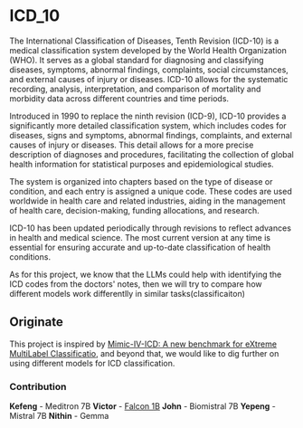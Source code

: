 # ICD_10
The International Classification of Diseases, Tenth Revision (ICD-10) is a medical classification system developed by the World Health Organization (WHO). It serves as a global standard for diagnosing and classifying diseases, symptoms, abnormal findings, complaints, social circumstances, and external causes of injury or diseases. ICD-10 allows for the systematic recording, analysis, interpretation, and comparison of mortality and morbidity data across different countries and time periods.

Introduced in 1990 to replace the ninth revision (ICD-9), ICD-10 provides a significantly more detailed classification system, which includes codes for diseases, signs and symptoms, abnormal findings, complaints, and external causes of injury or diseases. This detail allows for a more precise description of diagnoses and procedures, facilitating the collection of global health information for statistical purposes and epidemiological studies.

The system is organized into chapters based on the type of disease or condition, and each entry is assigned a unique code. These codes are used worldwide in health care and related industries, aiding in the management of health care, decision-making, funding allocations, and research.

ICD-10 has been updated periodically through revisions to reflect advances in health and medical science. The most current version at any time is essential for ensuring accurate and up-to-date classification of health conditions.

As for this project, we know that the LLMs could help with identifying the ICD codes from the doctors' notes, then we will try to compare how different models work differentlly in similar tasks\(classificaiton\)

## Originate

This project is inspired by [Mimic-IV-ICD: A new benchmark for eXtreme MultiLabel Classificatio](https://arxiv.org/abs/2304.13998),
and beyond that, we would like to dig further on using different models for ICD classification.

### Contribution

**Kefeng** - Meditron 7B
**Victor** - [Falcon 1B](Single_GPU_FineTuning_ICD_data.ipynb)
**John** - Biomistral 7B
**Yepeng** - Mistral 7B
**Nithin** - Gemma

